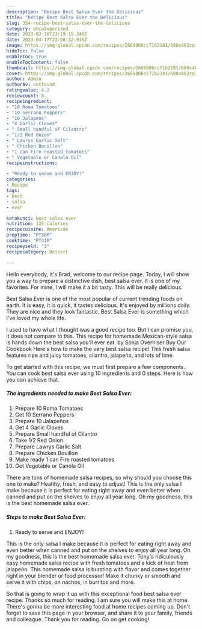 ```yaml
---
description: "Recipe Best Salsa Ever the Delicious"
title: "Recipe Best Salsa Ever the Delicious"
slug: 354-recipe-best-salsa-ever-the-delicious
category: Uncategorized
date: 2023-02-16T23:19:15.348Z
date: 2023-04-17T23:58:32.916Z
image: https://img-global.cpcdn.com/recipes/2669806cc71b2181/680x482cq70/best-salsa-ever-recipe-main-photo.jpg
hideToc: false
enableToc: true
enableTocContent: false
thumbnail: https://img-global.cpcdn.com/recipes/2669806cc71b2181/680x482cq70/best-salsa-ever-recipe-main-photo.jpg
cover: https://img-global.cpcdn.com/recipes/2669806cc71b2181/680x482cq70/best-salsa-ever-recipe-main-photo.jpg
author: Admin
authorAv: notfound
ratingvalue: 4.2
reviewcount: 8
recipeingredient:
- "10 Roma Tomatoes"
- "10 Serrano Peppers"
- "10 Jalapeos"
- "4 Garlic Cloves"
- " Small handful of Cilantro"
- "1/2 Red Onion"
- " Lawrys Garlic Salt"
- " Chicken Bouillon"
- "1 can Fire roasted tomatoes"
- " Vegetable or Canola Oil"
recipeinstructions:

- "Ready to serve and ENJOY!"
categories:
- Recipe
tags:
- best
- salsa
- ever

katakunci: best salsa ever 
nutrition: 125 calories
recipecuisine: American
preptime: "PT30M"
cooktime: "PT41M"
recipeyield: "3"
recipecategory: Dessert

---
```



Hello everybody, it's Brad, welcome to our recipe page. Today, I will show you a way to prepare a distinctive dish, best salsa ever. It is one of my favorites. For mine, I will make it a bit tasty. This will be really delicious.

Best Salsa Ever is one of the most popular of current trending foods on earth. It is easy, it is quick, it tastes delicious. It's enjoyed by millions daily. They are nice and they look fantastic. Best Salsa Ever is something which I've loved my whole life.

I used to have what I thought was a good recipe too. But I can promise you, it does not compare to this. This recipe for homemade Mexican-style salsa is hands down the best salsa you&#39;ll ever eat. by Sonja Overhiser Buy Our Cookbook Here&#39;s how to make the very best salsa recipe! This fresh salsa features ripe and juicy tomatoes, cilantro, jalapeño, and lots of lime.


To get started with this recipe, we must first prepare a few components. You can cook best salsa ever using 10 ingredients and 0 steps. Here is how you can achieve that.

<!--inarticleads1-->

##### The ingredients needed to make Best Salsa Ever:

1. Prepare 10 Roma Tomatoes
1. Get 10 Serrano Peppers
1. Prepare 10 Jalapeños
1. Get 4 Garlic Cloves
1. Prepare  Small handful of Cilantro
1. Take 1/2 Red Onion
1. Prepare  Lawrys Garlic Salt
1. Prepare  Chicken Bouillon
1. Make ready 1 can Fire roasted tomatoes
1. Get  Vegetable or Canola Oil


There are tons of homemade salsa recipes, so why should you choose this one to make? Healthy, fresh, and easy to adjust! This is the only salsa I make because it is perfect for eating right away and even better when canned and put on the shelves to enjoy all year long. Oh my goodness, this is the best homemade salsa ever. 

<!--inarticleads2-->

##### Steps to make Best Salsa Ever:


1. Ready to serve and ENJOY!

This is the only salsa I make because it is perfect for eating right away and even better when canned and put on the shelves to enjoy all year long. Oh my goodness, this is the best homemade salsa ever. Tony&#39;s ridiculously easy homemade salsa recipe with fresh tomatoes and a kick of heat from jalapeño. This homemade salsa is bursting with flavor and comes together right in your blender or food processor! Make it chunky or smooth and serve it with chips, on nachos, in burritos and more. 

So that is going to wrap it up with this exceptional food best salsa ever recipe. Thanks so much for reading. I am sure you will make this at home. There's gonna be more interesting food at home recipes coming up. Don't forget to save this page in your browser, and share it to your family, friends and colleague. Thank you for reading. Go on get cooking!
